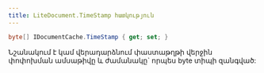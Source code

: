 ```yaml
---
title: LiteDocument.TimeStamp հատկություն
---
```


```c#
byte[] IDocumentCache.TimeStamp { get; set; }
```

Նշանակում է կամ վերադարձնում փաստաթղթի վերջին փոփոխման ամսաթիվը և ժամանակը` որպես byte տիպի զանգված:
